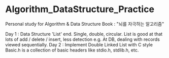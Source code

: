 # Algorithm_DataStructure_Practice
Personal study for Algorithm &amp; Data Structure
Book : "뇌를 자극하는 알고리즘"

Day 1 : Data Structure 'List' end. Single, double, circular.
        List is good at that lots of add / delete / insert, less detection
        e.g. At DB, dealing with records viewed sequentially.
Day 2 : Implement Double Linked List with C style
        Basic.h is a collection of basic headers like stdio.h, stdlib.h, etc.